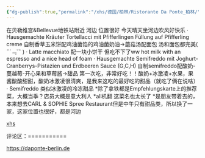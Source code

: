 ```yaml
---
{"dg-publish":true,"permalink":"/xhs/德国/柏林/Ristorante Da Ponte_柏林/","tags":["rednote","柏林"],"created":"2025-03-17T22:09:41.474+08:00","updated":"2025-03-20T22:46:14.836+08:00"}
---
```


 

在贝勒维宫&Bellevue地铁站附近 河边 位置很好 今天晴天坐河边吹风好快乐
· Hausgemachte Kräuter Tortellacci mit Pfifferlingen Füllung auf Pfifferling creme 自制香草玉米饼配鸡油菌馅的鸡油菌奶油→蘑菇汤配面包 汤和面包都完美( ﻿˶﻿´﹃`˵﻿ )
· Latte macchiato 配一块小饼干 但吃不下了ww
hot milk with an espresso and a nice head of foam
· Hausgemachte Semifreddo mit Joghurt-Cranberrys-Pistazien und Erdbeeren Sauce (G,C,H) 自制semifreddo配酸奶-蔓越莓-开心果和草莓酱→甜品 第一次吃，非常好吃！！酸奶+冰激凌+水果，果酱酸酸甜甜，酸奶冰激凌很清爽，是我来这吃的最好吃的甜品（就吃了俩在说啥）
· Semifreddo 类似冰激凌的冷冻甜品
*除了拿铁都是Empfehlungskarte上的推荐菜，大概当季？店员大概是意大利人
*all机翻 这菜名也太长了
*是朋友带着去的，本来想去CARL & SOPHIE Spree Restaurant但是中午只有甜品类，所以换了一家，这家位置也很好，都是河边

[xhs](https://www.xiaohongshu.com/explore/64a07a780000000013006f89?xsec_token=AB6PJwqCqHWFDxqKaCZKBE2x0kFWWys7FfU94YaRo34TE=&xsec_source=pc_user)

评论区：===========

https://daponte-berlin.de